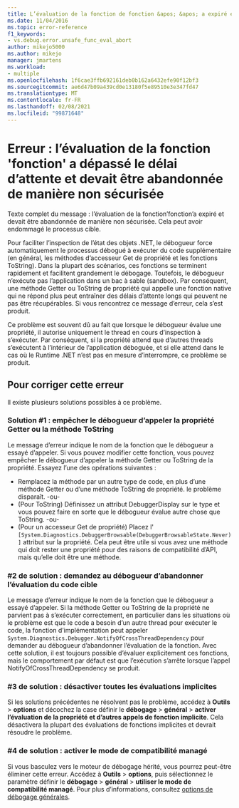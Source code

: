 ```yaml
---
title: L’évaluation de la fonction de fonction &apos; &apos; a expiré et devait être abandonnée de manière non sécurisée | Microsoft Docs
ms.date: 11/04/2016
ms.topic: error-reference
f1_keywords:
- vs.debug.error.unsafe_func_eval_abort
author: mikejo5000
ms.author: mikejo
manager: jmartens
ms.workload:
- multiple
ms.openlocfilehash: 1f6cae3ffb692161deb0b162a6432efe90f12bf3
ms.sourcegitcommit: ae6d47b09a439cd0e13180f5e89510e3e347fd47
ms.translationtype: MT
ms.contentlocale: fr-FR
ms.lasthandoff: 02/08/2021
ms.locfileid: "99871648"
---
```

# <a name="error-evaluating-the-function-39function39-timed-out-and-needed-to-be-aborted-in-an-unsafe-way"></a>Erreur : l’évaluation de la fonction &#39;fonction&#39; a dépassé le délai d’attente et devait être abandonnée de manière non sécurisée

Texte complet du message : l’évaluation de la fonction’fonction’a expiré et devait être abandonnée de manière non sécurisée. Cela peut avoir endommagé le processus cible.

Pour faciliter l’inspection de l’état des objets .NET, le débogueur force automatiquement le processus débogué à exécuter du code supplémentaire (en général, les méthodes d’accesseur Get de propriété et les fonctions ToString). Dans la plupart des scénarios, ces fonctions se terminent rapidement et facilitent grandement le débogage. Toutefois, le débogueur n’exécute pas l’application dans un bac à sable (sandbox). Par conséquent, une méthode Getter ou ToString de propriété qui appelle une fonction native qui ne répond plus peut entraîner des délais d’attente longs qui peuvent ne pas être récupérables. Si vous rencontrez ce message d’erreur, cela s’est produit.

Ce problème est souvent dû au fait que lorsque le débogueur évalue une propriété, il autorise uniquement le thread en cours d’inspection à s’exécuter. Par conséquent, si la propriété attend que d’autres threads s’exécutent à l’intérieur de l’application déboguée, et si elle attend dans le cas où le Runtime .NET n’est pas en mesure d’interrompre, ce problème se produit.

## <a name="to-correct-this-error"></a>Pour corriger cette erreur

Il existe plusieurs solutions possibles à ce problème.

### <a name="solution-1-prevent-the-debugger-from-calling-the-getter-property-or-tostring-method"></a>Solution #1 : empêcher le débogueur d’appeler la propriété Getter ou la méthode ToString

Le message d’erreur indique le nom de la fonction que le débogueur a essayé d’appeler. Si vous pouvez modifier cette fonction, vous pouvez empêcher le débogueur d’appeler la méthode Getter ou ToString de la propriété. Essayez l’une des opérations suivantes :

* Remplacez la méthode par un autre type de code, en plus d’une méthode Getter ou d’une méthode ToString de propriété. le problème disparaît.
    -ou-
* (Pour ToString) Définissez un attribut DebuggerDisplay sur le type et vous pouvez faire en sorte que le débogueur évalue autre chose que ToString.
    -ou-
* (Pour un accesseur Get de propriété) Placez l' `[System.Diagnostics.DebuggerBrowsable(DebuggerBrowsableState.Never)]` attribut sur la propriété. Cela peut être utile si vous avez une méthode qui doit rester une propriété pour des raisons de compatibilité d’API, mais qu’elle doit être une méthode.

### <a name="solution-2-have-the-target-code-ask-the-debugger-to-abort-the-evaluation"></a>#2 de solution : demandez au débogueur d’abandonner l’évaluation du code cible

Le message d’erreur indique le nom de la fonction que le débogueur a essayé d’appeler. Si la méthode Getter ou ToString de la propriété ne parvient pas à s’exécuter correctement, en particulier dans les situations où le problème est que le code a besoin d’un autre thread pour exécuter le code, la fonction d’implémentation peut appeler `System.Diagnostics.Debugger.NotifyOfCrossThreadDependency` pour demander au débogueur d’abandonner l’évaluation de la fonction. Avec cette solution, il est toujours possible d’évaluer explicitement ces fonctions, mais le comportement par défaut est que l’exécution s’arrête lorsque l’appel NotifyOfCrossThreadDependency se produit.

### <a name="solution-3-disable-all-implicit-evaluation"></a>#3 de solution : désactiver toutes les évaluations implicites

Si les solutions précédentes ne résolvent pas le problème, accédez à **Outils**  >  **options** et décochez la case définir le **débogage**  >  **général**  >  **activer l’évaluation de la propriété et d’autres appels de fonction implicite**. Cela désactivera la plupart des évaluations de fonctions implicites et devrait résoudre le problème.

### <a name="solution-4-enable-managed-compatibility-mode"></a>#4 de solution : activer le mode de compatibilité managé

Si vous basculez vers le moteur de débogage hérité, vous pourrez peut-être éliminer cette erreur. Accédez à **Outils**  >  **options**, puis sélectionnez le paramètre définir le **débogage**  >  **général**  >  **utiliser le mode de compatibilité managé**. Pour plus d’informations, consultez [options de débogage générales](../debugger/general-debugging-options-dialog-box.md).

